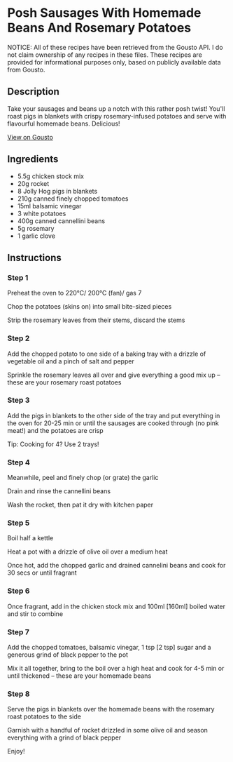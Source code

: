 # Posh Sausages With Homemade Beans And Rosemary Potatoes

NOTICE: All of these recipes have been retrieved from the Gousto API. I do not claim ownership of any recipes in these files. These recipes are provided for informational purposes only, based on publicly available data from Gousto.

## Description

Take your sausages and beans up a notch with this rather posh twist! You'll roast pigs in blankets with crispy rosemary-infused potatoes and serve with flavourful homemade beans. Delicious! 

[View on Gousto](https://www.gousto.co.uk/recipes/cookbook/posh-sausages-beans-rosemary-potatoes)

## Ingredients

- 5.5g chicken stock mix
- 20g rocket
- 8 Jolly Hog pigs in blankets
- 210g canned finely chopped tomatoes
- 15ml balsamic vinegar
- 3 white potatoes
- 400g canned cannellini beans
- 5g rosemary
- 1 garlic clove

## Instructions


### Step 1

Preheat the oven to 220°C/ 200°C (fan)/ gas 7

Chop the potatoes (skins on) into small bite-sized pieces

Strip the rosemary leaves from their stems, discard the stems


### Step 2

Add the chopped potato to one side of a baking tray with a drizzle of vegetable oil and a pinch of salt and pepper

Sprinkle the rosemary leaves all over and give everything a good mix up – these are your rosemary roast potatoes


### Step 3

Add the pigs in blankets to the other side of the tray and put everything in the oven for 20-25 min or until the sausages are cooked through (no pink meat!) and the potatoes are crisp

Tip: Cooking for 4? Use 2 trays!


### Step 4

Meanwhile, peel and finely chop (or grate) the garlic

Drain and rinse the cannellini beans

Wash the rocket, then pat it dry with kitchen paper


### Step 5

Boil half a kettle

Heat a pot with a drizzle of olive oil over a medium heat

Once hot, add the chopped garlic and drained cannelini beans and cook for 30 secs or until fragrant


### Step 6

Once fragrant, add in the chicken stock mix and 100ml <span class="text-danger">[160ml] </span>boiled water and stir to combine


### Step 7

Add the chopped tomatoes, balsamic vinegar, 1 tsp <span class="text-danger">[2 tsp]</span> sugar and a generous grind of black pepper to the pot

Mix it all together, bring to the boil over a high heat and cook for 4-5 min or until thickened – these are your homemade beans

### Step 8

Serve the pigs in blankets over the homemade beans with the rosemary roast potatoes to the side

Garnish with a handful of rocket drizzled in some olive oil and season everything with a grind of black pepper

Enjoy!

